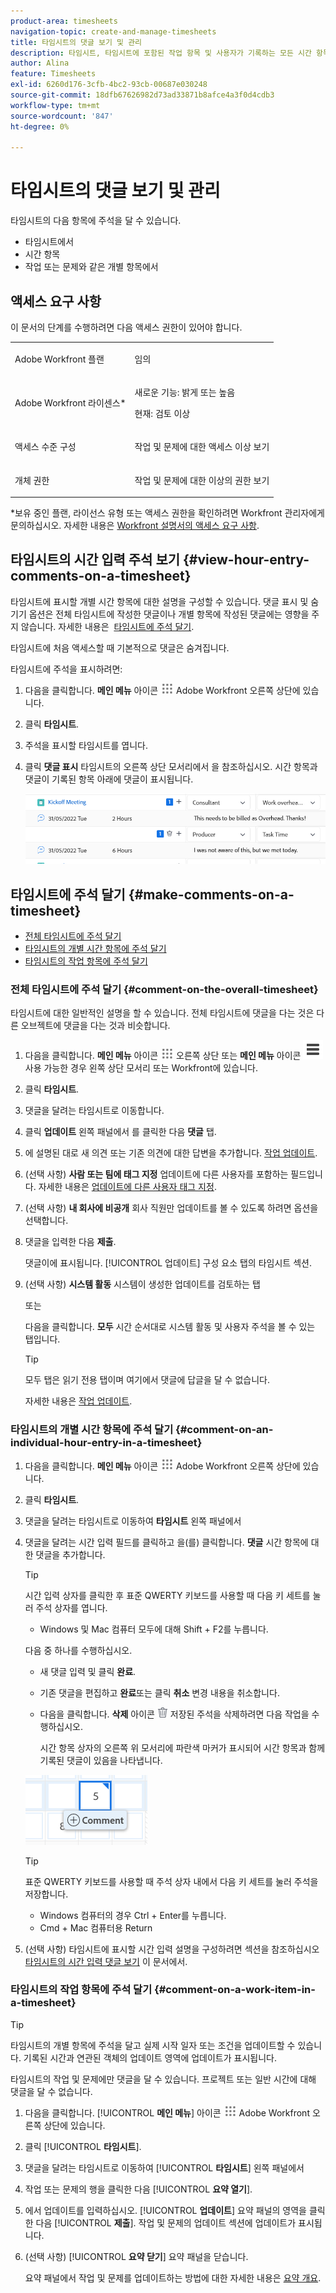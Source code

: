 ```yaml
---
product-area: timesheets
navigation-topic: create-and-manage-timesheets
title: 타임시트의 댓글 보기 및 관리
description: 타임시트, 타임시트에 포함된 작업 항목 및 사용자가 기록하는 모든 시간 항목에 주석을 달 수 있습니다.
author: Alina
feature: Timesheets
exl-id: 6260d176-3cfb-4bc2-93cb-00687e030248
source-git-commit: 18dfb67626982d73ad33871b8afce4a3f0d4cdb3
workflow-type: tm+mt
source-wordcount: '847'
ht-degree: 0%

---
```


# 타임시트의 댓글 보기 및 관리

<!-- Audited: April, 2024-->

타임시트의 다음 항목에 주석을 달 수 있습니다.

* 타임시트에서
* 시간 항목
* 작업 또는 문제와 같은 개별 항목에서

## 액세스 요구 사항

이 문서의 단계를 수행하려면 다음 액세스 권한이 있어야 합니다.

<table style="table-layout:auto"> 
 <col> 
 <col> 
 <tbody> 
  <tr> 
   <td role="rowheader">Adobe Workfront 플랜</td> 
   <td> <p>임의</p> </td> 
  </tr> 
  <tr> 
   <td role="rowheader">Adobe Workfront 라이센스*</td> 
   <td> <p>새로운 기능: 밝게 또는 높음 </p>
   <p>현재: 검토 이상</p> </td> 
  </tr> 
  <tr> 
   <td role="rowheader">액세스 수준 구성</td> 
   <td> <p>작업 및 문제에 대한 액세스 이상 보기</p> </td> 
  </tr> 
  <tr> 
   <td role="rowheader">개체 권한</td> 
   <td> <p>작업 및 문제에 대한 이상의 권한 보기</p> </td> 
  </tr> 
 </tbody> 
</table>

*보유 중인 플랜, 라이선스 유형 또는 액세스 권한을 확인하려면 Workfront 관리자에게 문의하십시오. 자세한 내용은 [Workfront 설명서의 액세스 요구 사항](/help/quicksilver/administration-and-setup/add-users/access-levels-and-object-permissions/access-level-requirements-in-documentation.md).

## 타임시트의 시간 입력 주석 보기 {#view-hour-entry-comments-on-a-timesheet}

타임시트에 표시할 개별 시간 항목에 대한 설명을 구성할 수 있습니다. 댓글 표시 및 숨기기 옵션은 전체 타임시트에 작성한 댓글이나 개별 항목에 작성된 댓글에는 영향을 주지 않습니다. 자세한 내용은  [타임시트에 주석 달기](#make-comments-on-a-timesheet).

타임시트에 처음 액세스할 때 기본적으로 댓글은 숨겨집니다.

타임시트에 주석을 표시하려면:

1. 다음을 클릭합니다. **메인 메뉴** 아이콘 ![](assets/main-menu-icon.png) Adobe Workfront 오른쪽 상단에 있습니다.

1. 클릭 **타임시트**.
1. 주석을 표시할 타임시트를 엽니다.
1. 클릭 **댓글 표시** 타임시트의 오른쪽 상단 모서리에서 을 참조하십시오.
시간 항목과 댓글이 기록된 항목 아래에 댓글이 표시됩니다.

   ![](assets/comments-expanded-under-tasks-redesigned-timesheet.png)


## 타임시트에 주석 달기 {#make-comments-on-a-timesheet}

* [전체 타임시트에 주석 달기](#comment-on-the-overall-timesheet)
* [타임시트의 개별 시간 항목에 주석 달기](#comment-on-an-individual-hour-entry-in-a-timesheet)
* [타임시트의 작업 항목에 주석 달기](#comment-on-a-work-item-in-a-timesheet)

### 전체 타임시트에 주석 달기 {#comment-on-the-overall-timesheet}

타임시트에 대한 일반적인 설명을 할 수 있습니다. 전체 타임시트에 댓글을 다는 것은 다른 오브젝트에 댓글을 다는 것과 비슷합니다.

1. 다음을 클릭합니다. **메인 메뉴** 아이콘 ![](assets/main-menu-icon.png) 오른쪽 상단 또는 **메인 메뉴** 아이콘 ![](assets/lines-main-menu.png) 사용 가능한 경우 왼쪽 상단 모서리 또는 Workfront에 있습니다.

1. 클릭 **타임시트**.
1. 댓글을 달려는 타임시트로 이동합니다.
1. 클릭 **업데이트** 왼쪽 패널에서 를 클릭한 다음 **댓글** 탭.
1. 에 설명된 대로 새 의견 또는 기존 의견에 대한 답변을 추가합니다. [작업 업데이트](../../workfront-basics/updating-work-items-and-viewing-updates/update-work.md).
1. (선택 사항) **사람 또는 팀에 태그 지정** 업데이트에 다른 사용자를 포함하는 필드입니다. 자세한 내용은 [업데이트에 다른 사용자 태그 지정](../../workfront-basics/updating-work-items-and-viewing-updates/tag-others-on-updates.md).
1. (선택 사항) **내 회사에 비공개** 회사 직원만 업데이트를 볼 수 있도록 하려면 옵션을 선택합니다.
1. 댓글을 입력한 다음 **제출**.

   댓글이에 표시됩니다. [!UICONTROL 업데이트] 구성 요소 탭의 타임시트 섹션.

1. (선택 사항) **시스템 활동** 시스템이 생성한 업데이트를 검토하는 탭

   또는

   다음을 클릭합니다. **모두** 시간 순서대로 시스템 활동 및 사용자 주석을 볼 수 있는 탭입니다.

   >[!TIP]
   >
   >   모두 탭은 읽기 전용 탭이며 여기에서 댓글에 답글을 달 수 없습니다.


   자세한 내용은 [작업 업데이트](/help/quicksilver/workfront-basics/updating-work-items-and-viewing-updates/update-work.md).

### 타임시트의 개별 시간 항목에 주석 달기 {#comment-on-an-individual-hour-entry-in-a-timesheet}

1. 다음을 클릭합니다. **메인 메뉴** 아이콘 ![](assets/main-menu-icon.png) Adobe Workfront 오른쪽 상단에 있습니다.

1. 클릭 **타임시트**.
1. 댓글을 달려는 타임시트로 이동하여 **타임시트** 왼쪽 패널에서
1. 댓글을 달려는 시간 입력 필드를 클릭하고 을(를) 클릭합니다. **댓글** 시간 항목에 대한 댓글을 추가합니다.

   >[!TIP]
   >
   >   시간 입력 상자를 클릭한 후 표준 QWERTY 키보드를 사용할 때 다음 키 세트를 눌러 주석 상자를 엽니다.
   >   * Windows 및 Mac 컴퓨터 모두에 대해 Shift + F2를 누릅니다.

   다음 중 하나를 수행하십시오.

   * 새 댓글 입력 및 클릭 **완료**.
   * 기존 댓글을 편집하고 **완료**&#x200B;또는 클릭 **취소** 변경 내용을 취소합니다.
   * 다음을 클릭합니다. **삭제** 아이콘 ![](assets/delete.png) 저장된 주석을 삭제하려면 다음 작업을 수행하십시오.

     시간 항목 상자의 오른쪽 위 모서리에 파란색 마커가 표시되어 시간 항목과 함께 기록된 댓글이 있음을 나타냅니다.

   ![](assets/commment-button-on-hour-log-redesigned-timesheet.png)

   >[!TIP]
   >
   >   표준 QWERTY 키보드를 사용할 때 주석 상자 내에서 다음 키 세트를 눌러 주석을 저장합니다.
   >   * Windows 컴퓨터의 경우 Ctrl + Enter를 누릅니다.
   >   * Cmd + Mac 컴퓨터용 Return


1. (선택 사항) 타임시트에 표시할 시간 입력 설명을 구성하려면 섹션을 참조하십시오 [타임시트의 시간 입력 댓글 보기](#view-hour-entry-comments-on-a-timesheet) 이 문서에서.

### 타임시트의 작업 항목에 주석 달기 {#comment-on-a-work-item-in-a-timesheet}

>[!TIP]
>
>타임시트의 개별 항목에 주석을 달고 실제 시작 일자 또는 조건을 업데이트할 수 있습니다. 기록된 시간과 연관된 객체의 업데이트 영역에 업데이트가 표시됩니다.


타임시트의 작업 및 문제에만 댓글을 달 수 있습니다. 프로젝트 또는 일반 시간에 대해 댓글을 달 수 없습니다.

1. 다음을 클릭합니다. [!UICONTROL **메인 메뉴**] 아이콘 ![](assets/main-menu-icon.png) Adobe Workfront 오른쪽 상단에 있습니다.
1. 클릭 [!UICONTROL **타임시트**].
1. 댓글을 달려는 타임시트로 이동하여 [!UICONTROL **타임시트**] 왼쪽 패널에서
1. 작업 또는 문제의 행을 클릭한 다음 [!UICONTROL **요약 열기**].
1. 에서 업데이트를 입력하십시오. [!UICONTROL **업데이트**] 요약 패널의 영역을 클릭한 다음 [!UICONTROL **제출**].
작업 및 문제의 업데이트 섹션에 업데이트가 표시됩니다.
1. (선택 사항) [!UICONTROL **요약 닫기**] 요약 패널을 닫습니다.

   요약 패널에서 작업 및 문제를 업데이트하는 방법에 대한 자세한 내용은 [요약 개요](../../workfront-basics/the-new-workfront-experience/summary-overview.md).
